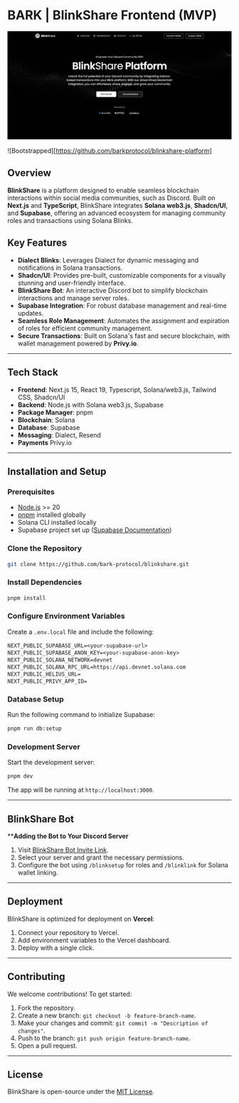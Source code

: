 # BARK | BlinkShare Frontend (MVP)

![BlinkShare Hero Image](/public/assets/landing-page.png)

![Bootstrapped][https://github.com/barkprotocol/blinkshare-platform]

## Overview
**BlinkShare** is a platform designed to enable seamless blockchain interactions within social media communities, such as Discord. Built on **Next.js** and **TypeScript**, BlinkShare integrates **Solana web3.js**, **Shadcn/UI**, and **Supabase**, offering an advanced ecosystem for managing community roles and transactions using Solana Blinks.

## Key Features
- **Dialect Blinks**: Leverages Dialect for dynamic messaging and notifications in Solana transactions.
- **Shadcn/UI**: Provides pre-built, customizable components for a visually stunning and user-friendly interface.
- **BlinkShare Bot**: An interactive Discord bot to simplify blockchain interactions and manage server roles.
- **Supabase Integration**: For robust database management and real-time updates.
- **Seamless Role Management**: Automates the assignment and expiration of roles for efficient community management.
- **Secure Transactions**: Built on Solana's fast and secure blockchain, with wallet management powered by **Privy.io**.

---

## Tech Stack
- **Frontend**: Next.js 15, React 19, Typescript, Solana/web3.js, Tailwind CSS, Shadcn/UI
- **Backend**: Node.js with Solana web3.js, Supabase
- **Package Manager**: pnpm
- **Blockchain**: Solana
- **Database**: Supabase
- **Messaging**: Dialect, Resend
- **Payments** Privy.io

---

## Installation and Setup

### Prerequisites
- [Node.js](https://nodejs.org/) >= 20
- [pnpm](https://pnpm.io/) installed globally
- Solana CLI installed locally
- Supabase project set up ([Supabase Documentation](https://supabase.com/docs))

### Clone the Repository
```bash
git clone https://github.com/bark-protocol/blinkshare.git
```

### Install Dependencies
```bash
pnpm install
```

### Configure Environment Variables
Create a `.env.local` file and include the following:
```env
NEXT_PUBLIC_SUPABASE_URL=<your-supabase-url>
NEXT_PUBLIC_SUPABASE_ANON_KEY=<your-supabase-anon-key>
NEXT_PUBLIC_SOLANA_NETWORK=devnet
NEXT_PUBLIC_SOLANA_RPC_URL=https://api.devnet.solana.com
NEXT_PUBLIC_HELIUS_URL=
NEXT_PUBLIC_PRIVY_APP_ID=
```

### Database Setup
Run the following command to initialize Supabase:
```bash
pnpm run db:setup
```

### Development Server
Start the development server:
```bash
pnpm dev
```
The app will be running at `http://localhost:3000`.

---

## BlinkShare Bot
****Adding the Bot to Your Discord Server**
1. Visit [BlinkShare Bot Invite Link](#).
2. Select your server and grant the necessary permissions.
3. Configure the bot using `/blinksetup` for roles and `/blinklink` for Solana wallet linking.

---

## Deployment
BlinkShare is optimized for deployment on **Vercel**:
1. Connect your repository to Vercel.
2. Add environment variables to the Vercel dashboard.
3. Deploy with a single click.

---

## Contributing
We welcome contributions! To get started:
1. Fork the repository.
2. Create a new branch: `git checkout -b feature-branch-name`.
3. Make your changes and commit: `git commit -m "Description of changes"`.
4. Push to the branch: `git push origin feature-branch-name`.
5. Open a pull request.

---

## License
BlinkShare is open-source under the [MIT License](LICENSE).